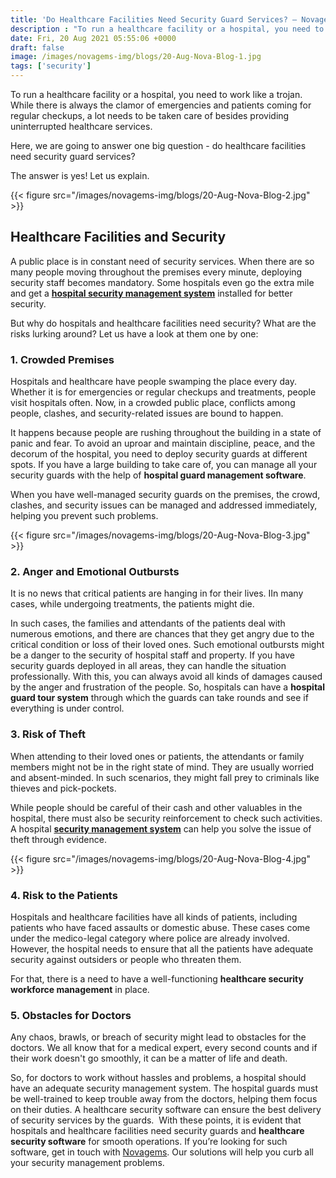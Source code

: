 ```yaml
---
title: 'Do Healthcare Facilities Need Security Guard Services? – Novagems'
description : "To run a healthcare facility or a hospital, you need to work like a trojan. While there is always the clamor of emergencies and patients coming for regular checkups"
date: Fri, 20 Aug 2021 05:55:06 +0000
draft: false
image: /images/novagems-img/blogs/20-Aug-Nova-Blog-1.jpg
tags: ['security']
---
```


   
To run a healthcare facility or a hospital, you need to work like a trojan. While there is always the clamor of emergencies and patients coming for regular checkups, a lot needs to be taken care of besides providing uninterrupted healthcare services.
   
Here, we are going to answer one big question - do healthcare facilities need security guard services?
    
The answer is yes! Let us explain.

{{< figure src="/images/novagems-img/blogs/20-Aug-Nova-Blog-2.jpg" >}}

## Healthcare Facilities and Security

A public place is in constant need of security services. When there are so many people moving throughout the premises every minute, deploying security staff becomes mandatory. Some hospitals even go the extra mile and get a [**hospital security management system**](https://novage.ms/hospital-healthcare-security-software/) installed for better security.  

But why do hospitals and healthcare facilities need security? What are the risks lurking around? Let us have a look at them one by one:     

### 1\. Crowded Premises

Hospitals and healthcare have people swamping the place every day. Whether it is for emergencies or regular checkups and treatments, people visit hospitals often. Now, in a crowded public place, conflicts among people, clashes, and security-related issues are bound to happen. 

It happens because people are rushing throughout the building in a state of panic and fear. To avoid an uproar and maintain discipline, peace, and the decorum of the hospital, you need to deploy security guards at different spots. If you have a large building to take care of, you can manage all your security guards with the help of **hospital guard management software**.  

When you have well-managed security guards on the premises, the crowd, clashes, and security issues can be managed and addressed immediately, helping you prevent such problems.

{{< figure src="/images/novagems-img/blogs/20-Aug-Nova-Blog-3.jpg" >}}


### 2\. Anger and Emotional Outbursts

It is no news that critical patients are hanging in for their lives. IIn many cases, while undergoing treatments, the patients might die.  

In such cases, the families and attendants of the patients deal with numerous emotions, and there are chances that they get angry due to the critical condition or loss of their loved ones. Such emotional outbursts might be a danger to the security of hospital staff and property. If you have security guards deployed in all areas, they can handle the situation professionally. With this, you can always avoid all kinds of damages caused by the anger and frustration of the people. So, hospitals can have a **hospital guard tour system** through which the guards can take rounds and see if everything is under control.    

### 3\. Risk of Theft

When attending to their loved ones or patients, the attendants or family members might not be in the right state of mind. They are usually worried and absent-minded. In such scenarios, they might fall prey to criminals like thieves and pick-pockets.  

While people should be careful of their cash and other valuables in the hospital, there must also be security reinforcement to check such activities. A hospital [**security management system**](https://novage.ms/back-office-management/) can help you solve the issue of theft through evidence.

{{< figure src="/images/novagems-img/blogs/20-Aug-Nova-Blog-4.jpg" >}}

### 4\. Risk to the Patients

Hospitals and healthcare facilities have all kinds of patients, including patients who have faced assaults or domestic abuse. These cases come under the medico-legal category where police are already involved. However, the hospital needs to ensure that all the patients have adequate security against outsiders or people who threaten them.  

For that, there is a need to have a well-functioning **healthcare security workforce management** in place.     

### 5\. Obstacles for Doctors

Any chaos, brawls, or breach of security might lead to obstacles for the doctors. We all know that for a medical expert, every second counts and if their work doesn't go smoothly, it can be a matter of life and death.  

So, for doctors to work without hassles and problems, a hospital should have an adequate security management system. The hospital guards must be well-trained to keep trouble away from the doctors, helping them focus on their duties. A healthcare security software can ensure the best delivery of security services by the guards.  
With these points, it is evident that hospitals and healthcare facilities need security guards and **healthcare security software** for smooth operations. If you’re looking for such software, get in touch with [Novagems](https://novage.ms). Our solutions will help you curb all your security management problems.   